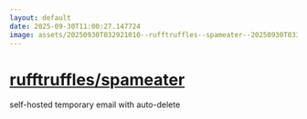 ```yaml
---
layout: default
date: 2025-09-30T11:00:27.147724
image: assets/20250930T032921010--rufftruffles--spameater--20250930T033535775--cropped.png
---
```


# [rufftruffles/spameater](https://github.com/rufftruffles/spameater)

self-hosted temporary email with auto-delete
